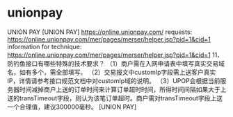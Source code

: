 unionpay
========

UNION PAY
[UNION PAY]
https://online.unionpay.com/
requests:
https://online.unionpay.com/mer/pages/merser/helper.jsp?pid=1&cid=1
information for technique:
https://online.unionpay.com/mer/pages/merser/helper.jsp?pid=1&cid=1
11、防钓鱼接口有哪些特殊的技术要求？
（1）商户需在入网申请表中填写真实交易域名，如有多个，需全部填写。
（2）交易报文中customIp字段需上送客户真实IP，详情请参考接口规范文档中对customIp域的说明。
（3）UPOP会根据当前服务器时间减掉商户上送的订单时间来计算订单超时时间，所得时间间隔如果大于上送的transTimeout字段，则认为该笔订单超时。商户需对transTimeout字段上送一个合理值，建议300000毫秒。
[UNION PAY]